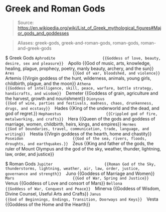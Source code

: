 # Greek and Roman Gods

> Source: https://en.wikipedia.org/wiki/List_of_Greek_mythological_figures#Major_gods_and_goddesses

> Aliases: greek-gods, greek-and-roman-gods, roman-gods, roman-and-greek-gods

$ Greek Gods
    `Aphrodite                     {{Goddess of love, beauty, desire, sex and pleasure}} 
    `Apollo                        {{God of music, arts, knowledge, healing, plague, prophecy, poetry, manly beauty, archery, and the sun}} 
    `Ares                          {{God of war, bloodshed, and violence}} 
    `Artemis                       {{Virgin goddess of the hunt, wilderness, animals, young girls, childbirth, plague, and the moon}} 
    `Athena                        {{Goddess of intelligence, skill, peace, warfare, battle strategy, handicrafts, and wisdom}} 
    `Demeter                       {{Goddess of grain, agriculture and the harvest, growth and nourishment}} 
    `Dionysus                      {{God of wine, parties and festivals, madness, chaos, drunkenness, drugs, and ecstasy}} 
    `Hades                         {{King of the underworld and the dead, and god of regret.}} 
    `Hephaestus                    {{Crippled god of fire, metalworking, and crafts}} 
    `Hera                          {{Queen of the gods and goddess of marriage, women, childbirth, heirs, kings, and empires}} 
    `Hermes                        {{God of boundaries, travel, communication, trade, language, and writing}} 
    `Hestia                        {{Virgin goddess of the hearth, home and chastity}} 
    `Poseidon                      {{God of the sea, rivers, floods, droughts, and earthquakes.}} 
    `Zeus                          {{King and father of the gods, the ruler of Mount Olympus and the god of the sky, weather, thunder, lightning, law, order, and justice}} 

$ Roman Gods
    `Jupiter                       {{Roman God of the Sky, thunderstorms, lightning, weather, air, law, order, justice, governance and strength}} 
    `Juno                          {{Goddess of Marriage and Women}} 
    `Mars                          {{God of War, Spring and Justice}} 
    `Venus                         {{Goddess of Love and consort of Mars}} 
    `Bellona                       {{Goddess of War, Conquest and Peace}} 
    `Minerva                       {{Goddess of Wisdom, Divine Counsel, Useful Arts and Crafts}} 
    `Janus                         {{God of Beginnings, Endings, Transition, Doorways and Keys}} 
    `Vesta                         {{Goddess of the Home and the Hearth}} 

